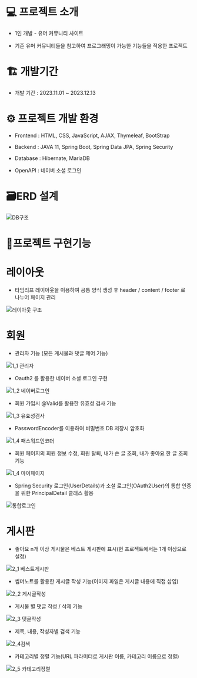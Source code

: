 # 💻 프로젝트 소개
* 1인 개발 - 유머 커뮤니티 사이트


* 기존 유머 커뮤니티들을 참고하여 프로그래밍이 가능한 기능들을 적용한 프로젝트

# 🏗️ 개발기간
* 개발 기간 : 2023.11.01 ~ 2023.12.13

# ⚙️ 프로젝트 개발 환경
* Frontend : HTML, CSS, JavaScript, AJAX, Thymeleaf, BootStrap

* Backend : JAVA 11, Spring Boot, Spring Data JPA, Spring Security

* Database : Hibernate, MariaDB

* OpenAPI : 네이버 소셜 로그인


# 🗃️ERD 설계


![DB구조](https://github.com/jooro122/HumourSite/assets/121988218/f1926f8d-ec42-43a7-b2f9-8e9f9d92dbcc)


# 📜프로젝트 구현기능


# 레이아웃
* 타임리프 레이아웃을 이용하여 공통 양식 생성 후 header / content / footer 로 나누어 페이지 관리

  
![레이아웃 구조](https://github.com/jooro122/HumourSite/assets/121988218/391561d3-0482-423b-b5da-ed9dd9ab0f92)


# 회원
* 관리자 기능 (모든 게시물과 댓글 제어 기능)

  
![1_1 관리자](https://github.com/jooro122/HumourSite/assets/121988218/85eac8a6-3f69-4059-abb8-a9ae13f2b696)

* Oauth2 를 활용한 네이버 소셜 로그인 구현


![1_2 네이버로그인](https://github.com/jooro122/HumourSite/assets/121988218/1f973122-5c0a-4441-8b5b-85fb8690bb4a)

* 회원 가입시 @Valid를 활용한 유효성 검사 기능

  
![1_3 유효성검사](https://github.com/jooro122/HumourSite/assets/121988218/adcbf361-124c-4961-9d57-44b6202bd8bf)

* PasswordEncoder를 이용하여 비밀번호 DB 저장시 암호화

  
![1_4 패스워드인코더](https://github.com/jooro122/HumourSite/assets/121988218/48a344de-b121-4496-9b6f-ba5f7f1ca73b)

* 회원 페이지의 회원 정보 수정, 회원 탈퇴, 내가 쓴 글 조회, 내가 좋아요 한 글 조회 기능

  
![1_4 마이페이지](https://github.com/jooro122/HumourSite/assets/121988218/c181c1aa-bfa4-4d0e-9ad3-becdd4184e1c)

* Spring Security 로그인(UserDetails)과 소셜 로그인(OAuth2User)의 통합 인증을 위한 PrincipalDetail 클래스 활용

  
![통합로그인](https://github.com/jooro122/HumourSite/assets/121988218/c3a2ab82-155a-4d38-a55a-f4df85ecdde2)

# 게시판

* 좋아요 n개 이상 게시물은 베스트 게시판에 표시(현 프로젝트에서는 1개 이상으로 설정)

  
![2_1 베스트게시판](https://github.com/jooro122/HumourSite/assets/121988218/a8187d65-a16f-4f7a-be77-af7941c75aa2)

* 썸머노트를 활용한 게시글 작성 기능(이미지 파일은 게시글 내용에 직접 삽입)

  
![2_2 게시글작성](https://github.com/jooro122/HumourSite/assets/121988218/a6547c5f-0ca0-4264-a5c2-e86c87c7069c)

* 게시물 별 댓글 작성 / 삭제 기능

  
![2_3 댓글작성](https://github.com/jooro122/HumourSite/assets/121988218/7239d0e6-0a39-4af9-95cd-05bb68eef8be)

* 제목, 내용, 작성자별 검색 기능

  
![2_4검색](https://github.com/jooro122/HumourSite/assets/121988218/ba022f6d-2c1d-4169-8a56-732696c6c13d)


* 카테고리별 정렬 기능(URL 파라미터로 게시판 이름, 카테고리 이름으로 정렬)

  
![2_5 카테고리정렬](https://github.com/jooro122/HumourSite/assets/121988218/9e133644-09f9-4076-9244-9690f2113e8c)




